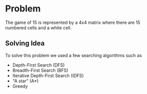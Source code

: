 # Problem 
The game of 15 is represented by a 4x4 matrix where there are 15 numbered cells and a white cell.

## Solving Idea
To solve this problem we used a few searching algorithms such as 
- Depth-First Search (DFS)
- Breadth-First Search (BFS)
- Iterative Depth-First Search (IDFS)
- "A star" (A*)
- Greedy


